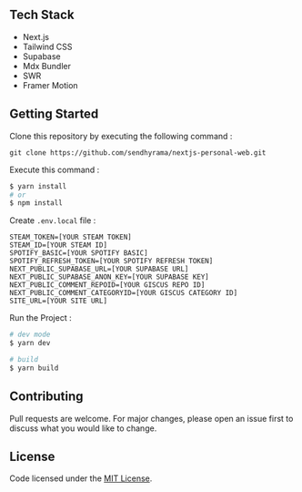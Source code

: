 ## Tech Stack

- Next.js
- Tailwind CSS
- Supabase
- Mdx Bundler
- SWR
- Framer Motion

## Getting Started

Clone this repository by executing the following command :

```
git clone https://github.com/sendhyrama/nextjs-personal-web.git
```

Execute this command :

```bash
$ yarn install
# or
$ npm install
```

Create `.env.local` file :

```
STEAM_TOKEN=[YOUR STEAM TOKEN]
STEAM_ID=[YOUR STEAM ID]
SPOTIFY_BASIC=[YOUR SPOTIFY BASIC]
SPOTIFY_REFRESH_TOKEN=[YOUR SPOTIFY REFRESH TOKEN]
NEXT_PUBLIC_SUPABASE_URL=[YOUR SUPABASE URL]
NEXT_PUBLIC_SUPABASE_ANON_KEY=[YOUR SUPABASE KEY]
NEXT_PUBLIC_COMMENT_REPOID=[YOUR GISCUS REPO ID]
NEXT_PUBLIC_COMMENT_CATEGORYID=[YOUR GISCUS CATEGORY ID]
SITE_URL=[YOUR SITE URL]
```

Run the Project :

```bash
# dev mode
$ yarn dev

# build
$ yarn build
```

## Contributing

Pull requests are welcome. For major changes, please open an issue first to discuss what you would like to change.

## License

<!-- </a><br />Content on [jagad.dev](https://jagad.dev) is licensed under a <a rel="license" href="http://creativecommons.org/licenses/by-nc-sa/4.0/">Creative Commons Attribution-NonCommercial-ShareAlike 4.0 International License</a>. -->

Code licensed under the <a href="https://github.com/sendhyrama/nextjs-personal-web/blob/main/LICENSE.md">MIT License</a>.
